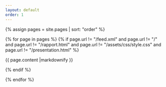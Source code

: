 ```yaml
---
layout: default
order: 1
---
```


{% assign pages = site.pages | sort: "order" %}

{% for page in pages %}
  {% if page.url != "/feed.xml" and  page.url != "/" and page.url != "/rapport.html" and page.url != "/assets/css/style.css" and  page.url != "/presentation.html"   %}

{{ page.content |markdownify }}

  {% endif %}

{% endfor %}
 